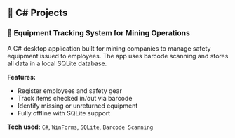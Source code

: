 ## 🔷 C# Projects

### 💼 Equipment Tracking System for Mining Operations

A C# desktop application built for mining companies to manage safety equipment issued to employees. The app uses barcode scanning and stores all data in a local SQLite database.

**Features:**
- Register employees and safety gear
- Track items checked in/out via barcode
- Identify missing or unreturned equipment
- Fully offline with SQLite support

**Tech used:** `C#`, `WinForms`, `SQLite`, `Barcode Scanning`

